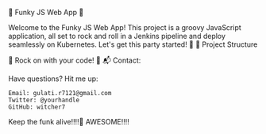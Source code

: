 🚀 Funky JS Web App 🤘

Welcome to the Funky JS Web App! This project is a groovy JavaScript application, all set to rock and roll in a Jenkins pipeline and deploy seamlessly on Kubernetes. Let's get this party started! 🎉
📂 Project Structure



🎸 Rock on with your code! 🎸
📬 Contact:

Have questions? Hit me up:

    Email: gulati.r7121@gmail.com
    Twitter: @yourhandle
    GitHub: witcher7

Keep the funk alive!!!!🤟
AWESOME!!!!
